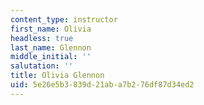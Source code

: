 ```yaml
---
content_type: instructor
first_name: Olivia
headless: true
last_name: Glennon
middle_initial: ''
salutation: ''
title: Olivia Glennon
uid: 5e26e5b3-839d-21ab-a7b2-76df87d34ed2
---
```

